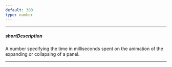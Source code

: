 ```yaml
---
default: 300
type: number
---
```

---
##### shortDescription
A number specifying the time in milliseconds spent on the animation of the expanding or collapsing of a panel.

---
